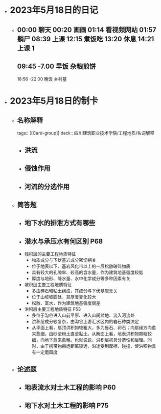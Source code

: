 - # 2023年5月18日的日记
	- 00:00
	  聊天
	  00:20
	  画画
	  01:14
	  看视频网站
	  01:57
	  躺尸
	  08:39
	  上课
	  12:15
	  煮饭吃
	  13:20
	  休息
	  14:21
	  上课
	  1
	  ---
	  09:45
	  -7.00
	  早饭
	  杂粮煎饼
	  --
	  18:56
	  -22.00
	  晚饭
	  乡村基
- # 2023年5月18日的制卡
	- ## 名称解释
	  tags:: [[Card-group]]
	  deck:: 四川建筑职业技术学院/工程地质/名词解释
		- 洪流
			-
		- 侵蚀作用
			-
		- 河流的分选作用
			-
	- ## 简答题
		- 地下水的排泄方式有哪些
			-
		- 潜水与承压水有何区别 P68
			-
		- 残积层的主要工程地质特征
			- 物质成分与下伏基岩成分密切相关
			- 位于地表以下、基岩风化带以上的一层松散破碎物质
			- 具有较大的孔隙率、较高的含水量，作为建筑地基强度较低
			- 厚度与地形、降水量、水中化学成分等多种因素有关
		- 坡积层主要工程地质特征
			- 多由碎石和粘土组成，其成分与下伏基岩无关
			- 位于山坡坡脚处，其厚度变化较大
			- 松散、富水，作为建筑地基强度很差
		- 洪积层主要工程地质特征 P53
			- 多位于沟谷进入山前平原、进入山间盆地、流入河流处
			- 洪积层成分较复杂，由沟谷上游汇水区内的岩石种类决定
			- 从平面上看，扇顶洪积物较粗大，多为砾石、卵石；向扇缘方向愈来愈细，由砂至粉土直至黏土。从断面上看，地表洪积物颗粒较细，向地下愈来愈粗。也就说说，洪积层初具分选性和层理。同时，由于携带物搬运距离较远，沿途受到摩擦、碰撞，使洪积物具有一定磨圆度
	- ## 论述题
		- 地表流水对土木工程的影响 P60
			-
		- 地下水对土木工程的影响 P75
			-